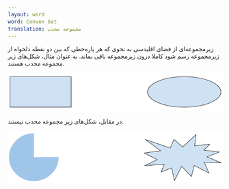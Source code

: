 ```yaml
---
layout: word
word: Convex Set
translation: مجموعه محدب
---
```


زیرمجموعه‌ای از فضای اقلیدسی به نحوی که هر پاره‌خطی که بین دو نقطه دلخواه از زیرمجموعه رسم شود کاملا درون زیرمجموعه باقی بماند. به عنوان مثال، شکل‌های زیر مجموعه محدب هستند.

![](/assets/img/convex_set.png)

در مقابل، شکل‌های زیر مجموعه محدب نیستند.

![](/assets/img/nonconvex_set.png)
